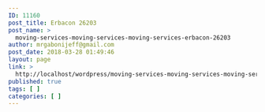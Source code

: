 ```yaml
---
ID: 11160
post_title: Erbacon 26203
post_name: >
  moving-services-moving-services-moving-services-erbacon-26203
author: mrgabonijeff@gmail.com
post_date: 2018-03-28 01:49:46
layout: page
link: >
  http://localhost/wordpress/moving-services-moving-services-moving-services-erbacon-26203/
published: true
tags: [ ]
categories: [ ]
---
```

